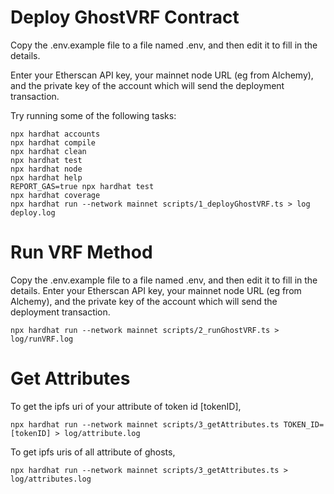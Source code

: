 # Deploy GhostVRF Contract

Copy the .env.example file to a file named .env, and then edit it to fill in the details.

Enter your Etherscan API key, your mainnet node URL (eg from Alchemy), and the private key of the account which will send the deployment transaction.

Try running some of the following tasks:

```shell
npx hardhat accounts
npx hardhat compile
npx hardhat clean
npx hardhat test
npx hardhat node
npx hardhat help
REPORT_GAS=true npx hardhat test
npx hardhat coverage
npx hardhat run --network mainnet scripts/1_deployGhostVRF.ts > log deploy.log 
```


# Run VRF Method

Copy the .env.example file to a file named .env, and then edit it to fill in the details. 
Enter your Etherscan API key, your mainnet node URL (eg from Alchemy), and the private key of the account which will send the deployment transaction. 

```shell
npx hardhat run --network mainnet scripts/2_runGhostVRF.ts > log/runVRF.log
```

# Get Attributes

To get the ipfs uri of your attribute of token id [tokenID],

```shell
npx hardhat run --network mainnet scripts/3_getAttributes.ts TOKEN_ID=[tokenID] > log/attribute.log
```

To get ipfs uris of all attribute of ghosts,
```shell
npx hardhat run --network mainnet scripts/3_getAttributes.ts > log/attributes.log
```

